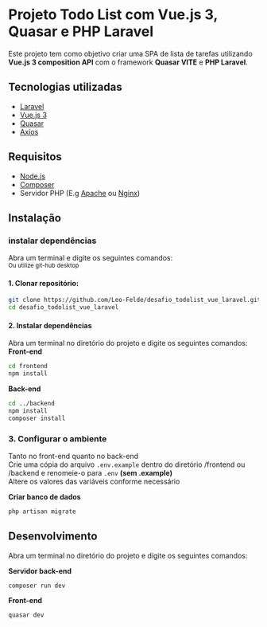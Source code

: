 # Projeto Todo List com Vue.js 3, Quasar e PHP Laravel

Este projeto tem como objetivo criar uma SPA de lista de tarefas utilizando **Vue.js 3 composition API** com o framework **Quasar VITE** e **PHP Laravel**.

## Tecnologias utilizadas
<ul>
  <li>
    <a href="https://laravel.com/">Laravel</a>
  </li>
  <li>
    <a href="https://vuejs.org/guide/introduction.html">Vue.js 3</a>
  </li>
  <li>
    <a href="https://quasar.dev/">Quasar</a>
  </li>
  <li>
    <a href="https://axios-http.com/">Axios</a>
  </li>
</ul>

## Requisitos
- [Node.js](https://nodejs.org/en/download)
- [Composer](https://getcomposer.org/)
- Servidor PHP (E.g [Apache](https://httpd.apache.org/) ou [Nginx](https://nginx.org/))

## Instalação
### instalar dependências
Abra um terminal e digite os seguintes comandos:</br>
<sub>Ou utilize git-hub desktop</sub>
#### 1. Clonar repositório:
   ```bash
   git clone https://github.com/Leo-Felde/desafio_todolist_vue_laravel.git
   cd desafio_todolist_vue_laravel
   ```

#### 2. Instalar dependências
Abra um terminal no diretório do projeto e digite os seguintes comandos:</br>
**Front-end**
   ```bash
   cd frontend
npm install
   ```

**Back-end**
   ```bash
   cd ../backend
npm install
composer install
   ```
   
### 3. Configurar o ambiente
Tanto no front-end quanto no back-end </br>
Crie uma cópia do arquivo `.env.example` dentro do diretório /frontend ou /backend e renomeie-o para `.env` **(sem .example)** <br>
Altere os valores das variáveis conforme necessário
   
**Criar banco de dados**
```bash
php artisan migrate  
```
   
## Desenvolvimento
Abra um terminal no diretório do projeto e digite os seguintes comandos:</br>

**Servidor back-end**
```
composer run dev
```

**Front-end**
```
quasar dev
```

